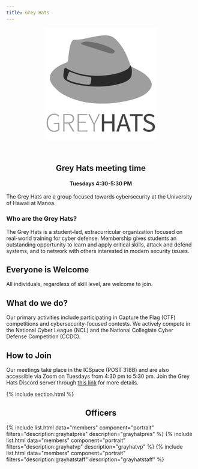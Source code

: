 ```yaml
---
title: Grey Hats
---
```


<center>
	<figure class="full">
	  <img src="../images/grayhat/grayhats.png" title="Grey Hats Logo" alt="Grey Hats Logo">
	</figure>
</center>
<br>
<center>
	<h2>Grey Hats meeting time</h2>
	<h4>Tuesdays 4:30-5:30 PM</h4>
</center>

The Grey Hats are a group focused towards cybersecurity at the University of Hawaii at Manoa.

### Who are the Grey Hats?

The Grey Hats is a student-led, extracurricular organization focused on real-world training for cyber defense. Membership gives students an outstanding opportunity to learn and apply critical skills, attack and defend systems, and to network with others interested in modern security issues.

## Everyone is Welcome

All individuals, regardless of skill level, are welcome to join.

## What do we do?

Our primary activities include participating in Capture the Flag (CTF) competitions and cybersecurity-focused contests. We actively compete in the National Cyber League (NCL) and the National Collegiate Cyber Defense Competition (CCDC).

## How to Join

Our meetings take place in the ICSpace (POST 318B) and are also accessible via Zoom on Tuesdays from 4:30 pm to 5:30 pm. Join the Grey Hats Discord server through [this link](https://discord.gg/r9xm9ZCVU3) for more details.

{% include section.html %}

<center>
	<h2>Officers</h2>
</center>

{% include list.html data="members" component="portrait" filters="description:grayhatpres" description="grayhatpres" %}
{% include list.html data="members" component="portrait" filters="description:grayhatvp" description="grayhatvp" %}
{% include list.html data="members" component="portrait" filters="description:grayhatstaff" description="grayhatstaff" %}
